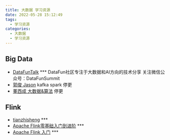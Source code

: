 ```yaml
---
title: 大数据 学习资源
date: 2022-05-28 15:12:49
tags:
  - 学习资源
categories: 
  - 大数据 
  - 学习资源    
---
```


<p></p>
<!-- more -->

## Big Data
+ [DataFunTalk](https://www.zhihu.com/org/datafuntalk/posts) ***
  DataFun社区专注于大数据和AI方向的技术分享
  关注微信公众号：DataFunSummit
+ [郭俊 Jason](http://www.jasongj.com/)   kafka spark  停更
+ [董西成  大数据&算法](http://dongxicheng.org/)  停更

## Flink
+ [tianzhisheng](http://www.54tianzhisheng.cn/tags/Flink/)    ***
+ [Apache Flink零基础入门到进阶](https://www.infoq.cn/theme/28) ***
+ [Apache Flink 入门](https://developer.aliyun.com/learning/course/58) ***

